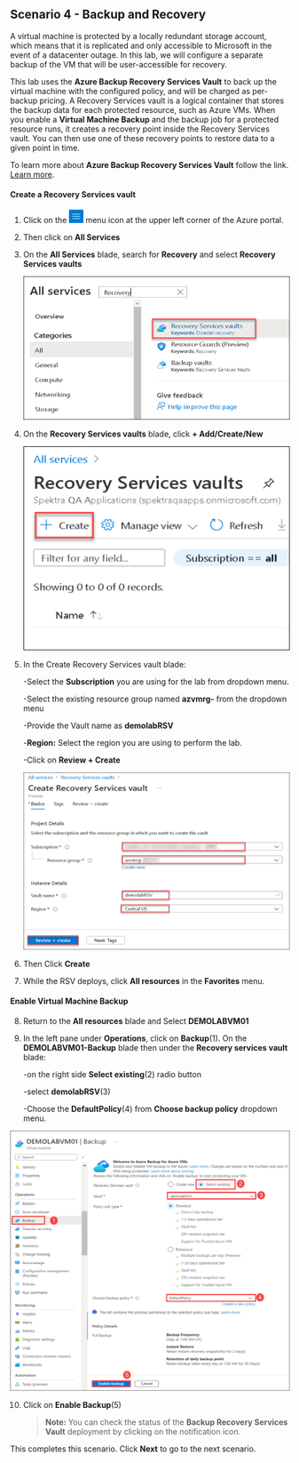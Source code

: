 ﻿## **Scenario 4 - Backup and Recovery**
A virtual machine is protected by a locally redundant storage account, which means that it is replicated and only accessible to Microsoft in the event of a datacenter outage. In this lab, we will configure a separate backup of the VM that will be user-accessible for recovery.

This lab uses the **Azure Backup Recovery Services Vault** to back up the virtual machine with the configured policy, and will be charged as per-backup pricing. A Recovery Services vault is a logical container that stores the backup data for each protected resource, such as Azure VMs. When you enable a **Virtual Machine Backup** and the backup job for a protected resource runs, it creates a recovery point inside the Recovery Services vault. You can then use one of these recovery points to restore data to a given point in time.

 To learn more about **Azure Backup Recovery Services Vault** follow the link. [Learn more](https://docs.microsoft.com/en-us/azure/backup/backup-azure-arm-vms). 

#### **Create a Recovery Services vault**

 1. Click on the ![Azure Menu](images/Hamburger.jpg) menu icon at the upper left corner of the Azure portal.
 
 2. Then click on **All Services** 
 
 3. On the **All Services** blade, search for <copy>**Recovery**</copy> and select **Recovery Services vaults**

    ![All services Recovery Service vaults](images/all-services-recovery.png)
 
 4. On the **Recovery Services vaults** blade, click **+ Add/Create/New**

    ![All services Recovery Service vaults create](images/create-recovery.png)
 
 5. In the Create Recovery Services vault blade:
 
     -Select the **Subscription** you are using for the lab from dropdown menu.
 
     -Select the existing resource group named **azvmrg-<inject key="DeploymentID" />** from the dropdown menu
 
     -Provide the Vault name as <copy>**demolabRSV**</copy>
 
     -**Region:** Select the region you are using to perform the lab.
 
     -Click on **Review + Create**
  
     ![All services Recovery Service vaults review create](images/recovery-review-create.png)

6. Then Click **Create**

7. While the RSV deploys, click **All resources** in the **Favorites** menu.

#### **Enable Virtual Machine Backup**

8. Return to the **All resources** blade and Select **DEMOLABVM01**

9. In the left pane under **Operations**, click on **Backup**(1). On the **DEMOLABVM01-Backup** blade then under the **Recovery services vault** blade:

    -on the right side **Select existing**(2) radio button 

    -select <copy>**demolabRSV**</copy>(3)

    -Choose the **DefaultPolicy**(4) from **Choose backup policy** dropdown menu.
    
  ![All services Recovery Service vaults backup](images/compute-07.png)

10. Click on **Enable Backup**(5)

    > **Note:** You can check the status of the **Backup Recovery Services Vault** deployment by clicking on the notification icon. 
    
This completes this scenario. Click **Next** to go to the next scenario.
